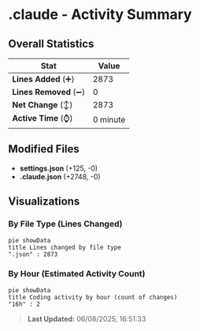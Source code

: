 # .claude - Activity Summary 

## Overall Statistics

| Stat                   | Value                                                             |
| ---------------------- | ----------------------------------------------------------------- |
| **Lines Added** (➕)   | 2873                                          |
| **Lines Removed** (➖) | 0                                        |
| **Net Change** (↕)    | 2873                |
| **Active Time** (⌚)   | 0 minute |


## Modified Files
- **settings.json** (+125, -0)
- **.claude.json** (+2748, -0)

## Visualizations

### By File Type (Lines Changed)

```mermaid
pie showData
title Lines changed by file type
".json" : 2873
```

### By Hour (Estimated Activity Count)

```mermaid
pie showData
title Coding activity by hour (count of changes)
"16h" : 2
```


> **Last Updated:** 06/08/2025, 16:51:33
